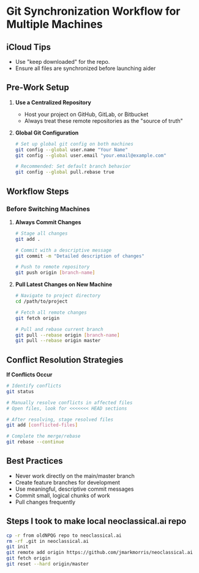 # Git Synchronization Workflow for Multiple Machines

## iCloud Tips

   - Use "keep downloaded" for the repo. 
   - Ensure all files are synchronized before launching aider

## Pre-Work Setup

1. **Use a Centralized Repository**

   - Host your project on GitHub, GitLab, or Bitbucket
   - Always treat these remote repositories as the "source of truth"

2. **Global Git Configuration**

   ```bash
   # Set up global git config on both machines
   git config --global user.name "Your Name"
   git config --global user.email "your.email@example.com"
   
   # Recommended: Set default branch behavior
   git config --global pull.rebase true
   ```

## Workflow Steps

### Before Switching Machines

1. **Always Commit Changes**

   ```bash
   # Stage all changes
   git add .
   
   # Commit with a descriptive message
   git commit -m "Detailed description of changes"
   
   # Push to remote repository
   git push origin [branch-name]
   ```

2. **Pull Latest Changes on New Machine**

   ```bash
   # Navigate to project directory
   cd /path/to/project
   
   # Fetch all remote changes
   git fetch origin
   
   # Pull and rebase current branch
   git pull --rebase origin [branch-name]
   git pull --rebase origin master
   ```

## Conflict Resolution Strategies

**If Conflicts Occur**

   ```bash
   # Identify conflicts
   git status
   
   # Manually resolve conflicts in affected files
   # Open files, look for <<<<<<< HEAD sections
   
   # After resolving, stage resolved files
   git add [conflicted-files]
   
   # Complete the merge/rebase
   git rebase --continue
   ```

## Best Practices

- Never work directly on the main/master branch
- Create feature branches for development
- Use meaningful, descriptive commit messages
- Commit small, logical chunks of work
- Pull changes frequently

## Steps I took to make local neoclassical.ai repo

   ```bash
   cp -r from oldNPQG repo to neoclassical.ai
   rm -rf .git in neoclassical.ai
   git init
   git remote add origin https://github.com/jmarkmorris/neoclassical.ai
   git fetch origin
   git reset --hard origin/master
   ```